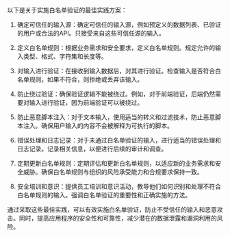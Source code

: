 以下是关于实施白名单验证的最佳实践方案：

1. 确定可信任的输入源：确定可信任的输入源，例如预定义的数据列表、已验证的用户或合法的API。只接受来自这些可信任源的输入。

2. 定义白名单规则：根据业务需求和安全要求，定义白名单规则。规定允许的输入类型、格式、字符集和长度等。

3. 对输入进行验证：在接收到输入数据后，对其进行验证。检查输入是否符合白名单规则，如果不符合，则拒绝或丢弃该输入。

4. 防止绕过验证：确保验证逻辑不能被绕过。例如，对于前端验证，后端仍然需要对输入进行验证，因为前端验证可以被绕过。

5. 防止恶意脚本注入：对于文本输入，使用适当的转义和过滤技术，防止恶意脚本注入。确保用户输入的内容不会被解释为可执行的脚本。

6. 错误处理和日志记录：对于未通过白名单验证的输入，进行适当的错误处理和日志记录。记录相关信息，以便进行后续的审计和调查。

7. 定期更新白名单规则：定期评估和更新白名单规则，以适应新的业务需求和安全威胁。确保白名单规则与组织的风险承受能力和合规要求保持一致。

8. 安全培训和意识：提供员工培训和意识活动，教导他们如何识别和处理不符合白名单规则的输入。强调白名单验证的重要性和正确实施的方法。

通过采取这些最佳实践，可以有效实施白名单验证，防止不受信任的输入和恶意攻击。同时，提高应用程序的安全性和可靠性，减少潜在的数据泄露和漏洞利用的风险。